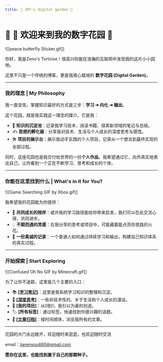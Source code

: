 ```yaml
---
title: 🌱 JRY's digital garden 🚀
---
```


# 🌟 🌱 欢迎来到我的数字花园 🌱



![[peace butterfly Sticker.gif]]




你好，我是Zeno's Tortoise！很高兴你能在浩瀚的互联网中发现我的这片小小园地。

这里不只是一个传统的博客，更是我用心栽培的 **数字花园 (Digital Garden)**。

---

### 我的理念 | My Philosophy

我一直坚信，掌握知识最好的方式是三步：**学习 ➔ 内化 ➔ 输出**。


这个花园，就是我实践这一理念的媒介。它是我：
* 🧠 **知识的沉淀池**：记录我学习技术、阅读书籍、探索新领域的笔记与总结。
* ✍️ **思想的孵化器**：分享我对技术、生活与个人成长的深度思考与感悟。
* 🛠️ **项目的展示台**：展示我动手实践的个人项目，记录从一个想法到最终实现的全部过程。

同时，这座花园也是我交付给世界的一份**个人作品**。我希望通过它，向外真实地表达自己，让你看到一个正在不断学习、思考和成长的个体。

---

### 你能在这里找到什么 | What's in it for You?

![[Game Searching GIF by Xbox.gif]]


我希望我的花园能为你提供：
* 🌱 **共同成长的陪伴**：或许我的学习路径能给你带来启发，我们可以在此交流心得，共同进步。
* 💡 **不期而遇的灵感**：在我分享的思考或项目中，可能藏着能点亮你思路的火花。
* 🧭 **一份真诚的记录**：一个普通人如何通过持续学习和输出，构建自己知识体系的真实过程。

---

### 开始探索 | Start Exploring

![[Confused Oh No GIF by Minecraft.gif]]

为了让你不迷路，这里是几个主要的入口：

* 📚 [**[学习笔记]**](https://blog.oteneto.xyz/%E5%AD%A6%E4%B9%A0%E7%AC%94%E8%AE%B0/)：这里是我系统学习知识的整理和沉淀。
* 🤔 [**[深度思考]**](https://blog.oteneto.xyz/%E6%B7%B1%E5%BA%A6%E6%80%9D%E8%80%83/)：一些非技术性的、关于生活和个人成长的漫谈。
* 🚀 **[我的项目]**：从0到1，我引以为豪的创造。
* 🏷️ **[所有标签]**：通过标签，快速找到你感兴趣的话题。
* 📅 [**[文章归档]**](https://blog.oteneto.xyz/%E6%96%87%E7%AB%A0%E5%BD%92%E6%A1%A3/)：按时间顺序，浏览我所有的文章。

---

花园的大门永远敞开，欢迎随时来逛逛，也欢迎随时交流


email：jiarenyou460@gmail.com

**愿你在这里，也能找到属于自己的那颗种子。**
